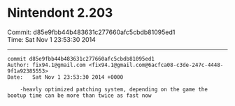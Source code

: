 # Nintendont 2.203
Commit: d85e9fbb44b483631c277660afc5cbdb81095ed1  
Time: Sat Nov 1 23:53:30 2014   

-----

```
commit d85e9fbb44b483631c277660afc5cbdb81095ed1
Author: fix94.1@gmail.com <fix94.1@gmail.com@6acfca08-c3de-247c-4448-9f1a92385553>
Date:   Sat Nov 1 23:53:30 2014 +0000

    -heavly optimized patching system, depending on the game the bootup time can be more than twice as fast now
```
